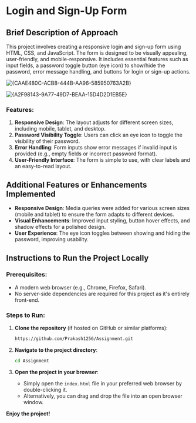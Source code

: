 # Login and Sign-Up Form

## Brief Description of Approach
This project involves creating a responsive login and sign-up form using HTML, CSS, and JavaScript. The form is designed to be visually appealing, user-friendly, and mobile-responsive. It includes essential features such as input fields, a password toggle button (eye icon) to show/hide the password, error message handling, and buttons for login or sign-up actions.


![{CAAE480C-ACB8-444B-AA96-585950763A2B}](https://github.com/user-attachments/assets/7644e599-e6a1-47cb-bb40-2fc0126a20aa)

![{A2F98143-9A77-49D7-BEAA-15D4D2D1EB5E}](https://github.com/user-attachments/assets/4951bb14-ea91-48dc-a41d-d8b51a3aff98)



### Features:
1. **Responsive Design**: The layout adjusts for different screen sizes, including mobile, tablet, and desktop.
2. **Password Visibility Toggle**: Users can click an eye icon to toggle the visibility of their password.
3. **Error Handling**: Form inputs show error messages if invalid input is provided (e.g., empty fields or incorrect password format).
4. **User-Friendly Interface**: The form is simple to use, with clear labels and an easy-to-read layout.

## Additional Features or Enhancements Implemented
- **Responsive Design**: Media queries were added for various screen sizes (mobile and tablet) to ensure the form adapts to different devices.
- **Visual Enhancements**: Improved input styling, button hover effects, and shadow effects for a polished design.
- **User Experience**: The eye icon toggles between showing and hiding the password, improving usability.

## Instructions to Run the Project Locally

### Prerequisites:
- A modern web browser (e.g., Chrome, Firefox, Safari).
- No server-side dependencies are required for this project as it's entirely front-end.

### Steps to Run:
1. **Clone the repository** (if hosted on GitHub or similar platforms):
    ```bash
    https://github.com/Prakash1256/Assignment.git
    ```

2. **Navigate to the project directory**:
    ```bash
    cd Assignment
    ```

3. **Open the project in your browser**:
    - Simply open the `index.html` file in your preferred web browser by double-clicking it.
    - Alternatively, you can drag and drop the file into an open browser window.

 **Enjoy the project!**
